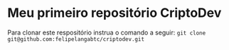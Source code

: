 # Meu primeiro repositório CriptoDev

Para clonar este respositório instrua o comando a seguir:
`git clone git@github.com:felipelangabtc/criptodev.git`